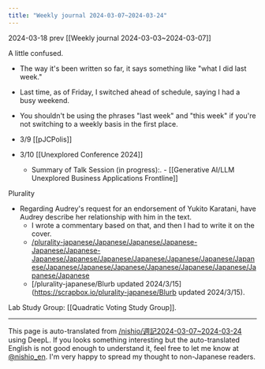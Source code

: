 ```yaml
---
title: "Weekly journal 2024-03-07~2024-03-24"
---
```


2024-03-18
prev  [[Weekly journal 2024-03-03~2024-03-07]]

A little confused.
- The way it's been written so far, it says something like "what I did last week."
- Last time, as of Friday, I switched ahead of schedule, saying I had a busy weekend.
- You shouldn't be using the phrases "last week" and "this week" if you're not switching to a weekly basis in the first place.

- 3/9 [[pJCPolis]]
- 3/10  [[Unexplored Conference 2024]]
    - Summary of Talk Session (in progress):.
            - [[Generative AI/LLM Unexplored Business Applications Frontline]]

Plurality
- Regarding Audrey's request for an endorsement of Yukito Karatani, have Audrey describe her relationship with him in the text.
    - I wrote a commentary based on that, and then I had to write it on the cover.
    - [/plurality-japanese/Japanese/Japanese/Japanese-Japanese/Japanese-Japanese/Japanese/Japanese/Japanese/Japanese/Japanese/Japanese/Japanese/Japanese/Japanese/Japanese/Japanese/Japanese/Japanese/Japanese](https://scrapbox.io/plurality-japanese/Japanese/Japanese/Japanese-Japanese/Japanese-Japanese/Japanese/Japanese/Japanese/Japanese/Japanese/Japanese/Japanese/Japanese/Japanese/Japanese/Japanese/Japanese/Japanese/Japanese)
    - [/plurality-japanese/Blurb updated 2024/3/15](https://scrapbox.io/plurality-japanese/Blurb updated 2024/3/15).

Lab Study Group: [[Quadratic Voting Study Group]].

---
This page is auto-translated from [/nishio/週記2024-03-07~2024-03-24](https://scrapbox.io/nishio/週記2024-03-07~2024-03-24) using DeepL. If you looks something interesting but the auto-translated English is not good enough to understand it, feel free to let me know at [@nishio_en](https://twitter.com/nishio_en). I'm very happy to spread my thought to non-Japanese readers.